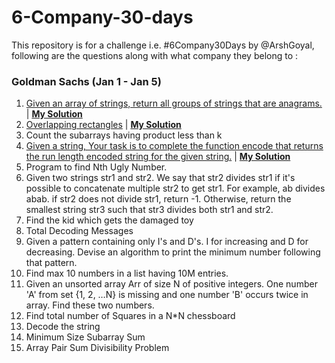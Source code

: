 
# 6-Company-30-days
This repository is for a challenge i.e. #6Company30Days by @ArshGoyal, following are the questions along with what company they belong to :

### Goldman Sachs (Jan 1 - Jan 5)
1. [Given an array of strings, return all groups of strings that are anagrams.
](https://practice.geeksforgeeks.org/problems/print-anagrams-together/1/) | [**My Solution**](https://github.com/shyamTayal/6-Company-30-days/blob/main/gs-q1.cpp) 
2. [Overlapping rectangles](https://practice.geeksforgeeks.org/problems/overlapping-rectangles1924/1/#) | [**My Solution**](https://github.com/shyamTayal/6-Company-30-days/blob/main/gs-q2.cpp)
3. Count the subarrays having product less than k
4. [Given a string, Your task is to  complete the function encode that returns the run length encoded string for the given string.](https://practice.geeksforgeeks.org/problems/run-length-encoding/1/) | [**My Solution**](https://github.com/shyamTayal/6-Company-30-days/blob/main/gs-q4.cpp)
5. Program to find Nth Ugly Number.
6.    Given two strings str1 and str2. We say that str2 divides str1 if it's possible to concatenate multiple str2 to get str1. For example, ab divides abab. if str2 does not divide str1, return -1. Otherwise, return the smallest string str3 such that str3 divides both str1 and str2.
7. Find the kid which gets the damaged toy
8. Total Decoding Messages
9. Given a pattern containing only I's and D's. I for increasing and D for decreasing. Devise an algorithm to print the minimum number following that pattern.
10. Find max 10 numbers in a list having 10M entries.
11. Given an unsorted array Arr of size N of positive integers. One number 'A' from     set {1, 2, …N} is missing and one number 'B' occurs twice in array. Find these two numbers.
12. Find total number of Squares in a N*N chessboard
13. Decode the string
14. Minimum Size Subarray Sum
15. Array Pair Sum Divisibility Problem
